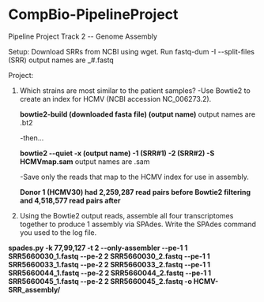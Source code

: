 # CompBio-PipelineProject 
Pipeline Project Track 2 -- Genome Assembly 

Setup: 
Download SRRs from NCBI using wget. 
Run fastq-dum -I --split-files (SRR) 
   output names are _#.fastq 

Project: 
1. Which strains are most similar to the patient samples? 
   -Use Bowtie2 to create an index for HCMV (NCBI accession NC_006273.2). 
   
   **bowtie2-build (downloaded fasta file) (output name)** 
      output names are .bt2
   
   -then... 
   
   **bowtie2 --quiet -x (output name) -1 (SRR#1) -2 (SRR#2) -S HCMVmap.sam**
      output names are .sam
      
   -Save only the reads that map to the HCMV index for use in assembly. 
   
   
   
   **Donor 1 (HCMV30) had 2,259,287 read pairs before Bowtie2 filtering and 4,518,577 read pairs after**
   
2. Using the Bowtie2 output reads, assemble all four transcriptomes together to produce 1 assembly via SPAdes.
Write the SPAdes command you used to the log file.

**spades.py -k 77,99,127 -t 2 --only-assembler --pe-1 1 SRR5660030_1.fastq --pe-2 2 SRR5660030_2.fastq --pe-1 1 SRR5660033_1.fastq --pe-2 2 SRR5660033_2.fastq --pe-1 1 SRR5660044_1.fastq --pe-2 2 SRR5660044_2.fastq --pe-1 1 SRR5660045_1.fastq --pe-2 2 SRR5660045_2.fastq -o HCMV-SRR_assembly/**

